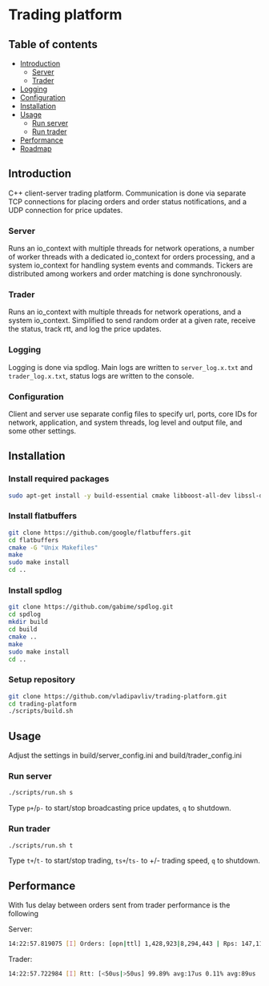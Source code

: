 # Trading platform

## Table of contents
- [Introduction](#introduction)
    - [Server](#server)
    - [Trader](#trader)
- [Logging](#logging)
- [Configuration](#configuration)
- [Installation](#installation)
- [Usage](#usage)
    - [Run server](#run-server)
    - [Run trader](#run-trader)
- [Performance](#performance)
- [Roadmap](#potential-future-roadmap)

## Introduction
C++ client-server trading platform. Communication is done via separate TCP connections for placing orders and order status notifications, and a UDP connection for price updates.

### Server
Runs an io_context with multiple threads for network operations, a number of worker threads with a dedicated io_context for orders processing, and a system io_context for handling system events and commands. Tickers are distributed among workers and order matching is done synchronously.

### Trader
Runs an io_context with multiple threads for network operations, and a system io_context. Simplified to send random order at a given rate, receive the status, track rtt, and log the price updates.

### Logging
Logging is done via spdlog. Main logs are written to `server_log.x.txt` and `trader_log.x.txt`, status logs are written to the console.

### Configuration
Client and server use separate config files to specify url, ports, core IDs for network, application, and system threads, log level and output file, and some other settings.

## Installation

### Install required packages
```bash
sudo apt-get install -y build-essential cmake libboost-all-dev libssl-dev libpqxx-dev
```
### Install flatbuffers
```bash
git clone https://github.com/google/flatbuffers.git
cd flatbuffers
cmake -G "Unix Makefiles"
make
sudo make install
cd ..
```
### Install spdlog
```bash
git clone https://github.com/gabime/spdlog.git
cd spdlog
mkdir build
cd build
cmake ..
make
sudo make install
cd ..
```
### Setup repository
```bash
git clone https://github.com/vladipavliv/trading-platform.git
cd trading-platform
./scripts/build.sh
```

## Usage
Adjust the settings in build/server_config.ini and build/trader_config.ini

### Run server
```bash
./scripts/run.sh s
```
Type `p+`/`p-` to start/stop broadcasting price updates, `q` to shutdown.

### Run trader
```bash
./scripts/run.sh t
```
Type `t+`/`t-` to start/stop trading, `ts+`/`ts-` to +/- trading speed, `q` to shutdown.

## Performance
With 1us delay between orders sent from trader performance is the following

Server:
```bash
14:22:57.819075 [I] Orders: [opn|ttl] 1,428,923|8,294,443 | Rps: 147,117
```
Trader:
```bash
14:22:57.722984 [I] Rtt: [<50us|>50us] 99.89% avg:17us 0.11% avg:89us | Rps: 147,001
```
